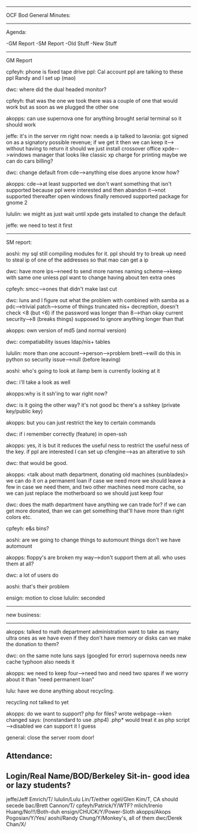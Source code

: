 ------------------------------------------------------------------------------------------------

OCF Bod General Minutes:

------------------------------------------------------------------------------------------------

Agenda:

-GM Report
-SM Report
-Old Stuff
-New Stuff

------------------------------------------------------------------------------------------------

GM Report


cpfeyh: phone is fixed
	tape drive ppl: Cal account ppl are talking to these ppl
	Randy and I set up (mao)


dwc:	where did the dual headed monitor?


cpfeyh: that was the one we took
        there was a couple of one that would work but as soon as we plugged the other one 


akopps: can use supernova one for anything
	brought serial terminal so it should work

jeffe:  it's in the server rm right now: needs a ip
	talked to lavonia: got signed on as a signatory
	possible revenue; if we get it then we can keep it--> without having to return it
	should we just install crossover office
	xpde-->windows manager that looks like classic xp
	charge for printing
	maybe we can do cars billing?

dwc:	change default from cde-->anything else
	does anyone know how?

akopps: cde-->at least supported
	we don't want something that isn't supported because ppl were interested and then abandon it-->not supported thereafter
	open windows finally removed
	supported package for gnome 2

lululin: we might as just wait until xpde gets installed to change the default

jeffe: we need to test it first

------------------------------------------------------------------------------------------------
SM report:

aoshi: my sql
       still compiling modules for it.
       ppl should try to break up
       need to steal ip of one of the addresses so that mao can get a ip

dwc:   have more ips-->need to send more names
       naming scheme-->keep with same one unless ppl want to change
       having about ten extra ones

cpfeyh: smcc-->ones that didn't make last cut

dwc:	luns and I figure out what the problem with
	combined with samba as a pdc-->trivial patch-->some of things truncated
	nis+ decreption, doesn't check <8 (but <6)
	if the password was longer than 8-->than okay
	current security-->8 (breaks things)
	supposed to ignore anything longer than that

akopps: own version of md5 (and normal version)


dwc:	compatiability issues
	ldap/nis+ tables


lululin: more than one account-->person-->problem
	 brett-->will do this in python so security issue-->null (before leaving)

aoshi: who's going to look at ilamp
       bem is currently looking at it

dwc:   i'll take a look as well

akopps:why is it ssh'ing to war right now?


dwc:   is it going the other way?
       it's not good bc there's a sshkey (private key/public key)

akopps: but you can just restrict the key to certain commands

dwc: if i remember correctly (feature) in open-ssh

akopps: yes, it is but it reduces the useful ness to restrict the useful ness of the key.
	if ppl are interested I can set up cfengine-->as an alterative to ssh 


dwc:    that would be good.

akopps: <talk about math department, donating old machines (sunblades)>
	we can do it on a permanent loan if case we need more
	we should leave a few in case we need them, and two other machines need more cache, so we can just replace the motherboard
	so we should just keep four

dwc:    does the math department have anything we can trade for?
	if we can get more donated, than we can get something that'll have more than right colors etc.

cpfeyh:	e&s bins?

aoshi: are we going to change things to automount things
       don't we have automount


akopps:	floppy's are broken
	my way-->don't support them at all.
	who uses them at all?

dwc:	a lot of users do

aoshi:	that's their problem


ensign:  motion to close
lululin: seconded


-----------------------------------------

new business:

-----------------------------------------

akopps: talked to math department administration
	want to take as many ultra ones as we have 
	even if they don't have memory or disks
	can we make the donation to them?


dwc:	on the same note
	luns says (googled for error) supernova needs new cache 
	typhoon also needs it

akopps: we need to keep four-->need two and need two spares
	if we worry about it than "need permanent loan"

lulu:	have we done anything about recycling. 

recycling not talked to yet

akopps: do we want to support?
	php for files?
	wrote webpage-->ken changed says: (nonstandard to use .php4)
	.php* would treat it as php script -->disabled 
	we can support it I guess 

general: close the server room door!


Attendance:
----------------------------------------


Login/Real Name/BOD/Berkeley Sit-in- good idea or lazy students?
------------------------------------------------------------------

jeffe/Jeff Emrich/T/<blank>
lululin/Lulu Lin/T/either
ogel/Glen Kim/T, CA should secede
bac/Brett Cannon/T/
cpfeyh/Patrick/Y/WTF?
mlich/Irenio Huang/No!!!/Both-duh
ensign/CHUCK/Y/Power-Sloth
akopps/Akops Pogosian/Y/Yes/
aoshi/Randy Chung/Y/Monkey's, all of them
dwc/Derek Chan/X/